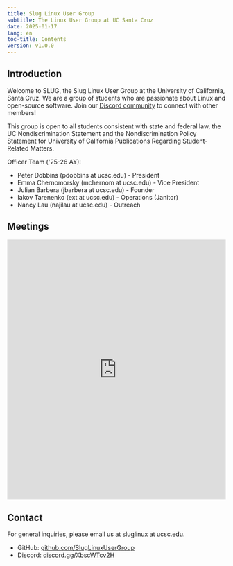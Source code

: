 ```yaml
---
title: Slug Linux User Group
subtitle: The Linux User Group at UC Santa Cruz
date: 2025-01-17
lang: en
toc-title: Contents
version: v1.0.0
---
```


## Introduction

Welcome to SLUG, the Slug Linux User Group at the University of California, Santa Cruz. We are a group of students who are passionate about Linux and open-source software. Join our [Discord community](https://discord.gg/XbscWTcv2H) to connect with other members!

This group is open to all students consistent with state and federal law, the UC Nondiscrimination Statement and the Nondiscrimination Policy Statement for University of California Publications Regarding Student-Related Matters.

Officer Team ('25-26 AY):

* Peter Dobbins (pdobbins at ucsc.edu) - President
* Emma Chernomorsky (mchernom at ucsc.edu) - Vice President
* Julian Barbera (jbarbera at ucsc.edu) - Founder
* Iakov Tarenenko (ext at ucsc.edu) - Operations (Janitor)
* Nancy Lau (najilau at ucsc.edu) - Outreach

## Meetings


<iframe 
	src="https://calendar.google.com/calendar/embed?src=c_cf4a7d34a6df75c9a373456d66b88b66b40bdb72d5443bc0387f51c9480e30f0@group.calendar.google.com&ctz=America%2FLos_Angeles&showPrint=0&showTitle=0&showCalendars=0&showTabs=1&mode=MONTH" 
	style="border: 0; width: 100%; height: 600px;" 
	frameborder="0" 
	scrolling="no">
</iframe>

## Contact

For general inquiries, please email us at sluglinux at ucsc.edu.

* GitHub: [github.com/SlugLinuxUserGroup](https://github.com/SlugLinuxUserGroup)
* Discord: [discord.gg/XbscWTcv2H](https://discord.gg/XbscWTcv2H)
